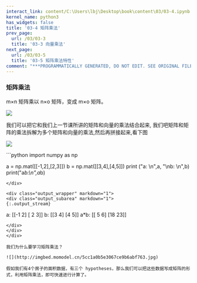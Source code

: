 ```yaml
---
interact_link: content/C:\Users\lbj\Desktop\book\content\03/03-4.ipynb
kernel_name: python3
has_widgets: false
title: '03-4 矩阵乘法'
prev_page:
  url: /03/03-3
  title: '03-3 向量乘法'
next_page:
  url: /03/03-5
  title: '03-5 矩阵乘法特性'
comment: "***PROGRAMMATICALLY GENERATED, DO NOT EDIT. SEE ORIGINAL FILES IN /content***"
---
```


### 矩阵乘法

m×n 矩阵乘以 n×o 矩阵，变成 m×o 矩阵。 

![](https://i.loli.net/2018/11/30/5c00e23814b27.png)


我们可以把它和我们上一节课所讲的矩阵和向量的乘法结合起来, 我们吧矩阵和矩阵的乘法拆解为多个矩阵和向量的乘法,然后再拼接起来,看下图

![](http://imgbed.momodel.cn/5cc1a0b4e3067ce9b6abf762.jpg)


<div markdown="1" class="cell code_cell">
<div class="input_area" markdown="1">
```python
import numpy as np

a = np.mat([[-1,2],[2,3]])
b = np.mat([[3,4],[4,5]])
print ("a: \n",a, "\nb: \n",b)
print("a*b:\n",a*b)

```
</div>

<div class="output_wrapper" markdown="1">
<div class="output_subarea" markdown="1">
{:.output_stream}
```
a: 
 [[-1  2]
 [ 2  3]] 
b: 
 [[3 4]
 [4 5]]
a*b:
 [[ 5  6]
 [18 23]]
```
</div>
</div>
</div>

我们为什么要学习矩阵乘法？

![](http://imgbed.momodel.cn/5cc1a0b5e3067ce9b6abf763.jpg)

假如我们有4个房子的面积数据，有三个 hypotheses，那么我们可以把这些数据写成矩阵的形式，利用矩阵乘法，即可快速进行计算了。
